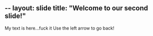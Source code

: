 --
layout: slide
title: "Welcome to our second slide!"
---
My text is here...fuck it
Use the left arrow to go back!
